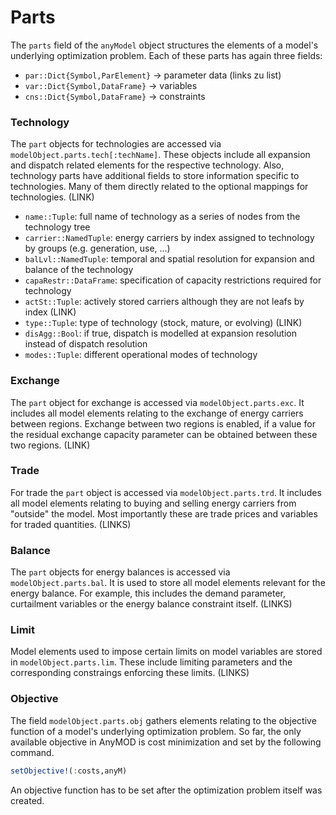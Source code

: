 # Parts

The `parts` field of the `anyModel` object structures the elements of a model's underlying optimization problem. Each of these parts has again three fields:

-	`par::Dict{Symbol,ParElement}` → parameter data (links zu list)
-	`var::Dict{Symbol,DataFrame}` → variables
-	`cns::Dict{Symbol,DataFrame}` → constraints

### Technology

The `part` objects for technologies are accessed via `modelObject.parts.tech[:techName]`. These objects include all expansion and dispatch related elements for the respective technology. Also, technology parts have additional fields to store information specific to technologies. Many of them directly related to the optional mappings for technologies. (LINK)
* `name::Tuple`: full name of technology as a series of nodes from the technology tree
* `carrier::NamedTuple`: energy carriers by index assigned to technology by groups (e.g. generation, use, ...)
* `balLvl::NamedTuple`: temporal and spatial resolution for expansion and balance of the technology
* `capaRestr::DataFrame`: specification of capacity restrictions required for technology
* `actSt::Tuple`: actively stored carriers  although they are not leafs by index (LINK)
* `type::Tuple`: type of technology (stock, mature, or evolving) (LINK)
* `disAgg::Bool`: if true, dispatch is modelled at expansion resolution instead of dispatch resolution
* `modes::Tuple`: different operational modes of technology   

### Exchange

The `part` object for exchange is accessed via `modelObject.parts.exc`. It includes all model elements relating to the exchange of energy carriers between regions. Exchange between two regions is enabled, if a value for the residual exchange capacity parameter can be obtained between these two regions. (LINK)

### Trade

For trade the `part` object is accessed via `modelObject.parts.trd`. It includes all model elements relating to buying and selling energy carriers from "outside" the model. Most importantly these are trade prices and variables for traded quantities. (LINKS)

### Balance

The `part` objects for energy balances is accessed via `modelObject.parts.bal`. It is used to store all model elements relevant for the energy balance. For example, this includes the demand parameter, curtailment variables or the energy balance constraint itself. (LINKS)

### Limit

Model elements used to impose certain limits on model variables are stored in `modelObject.parts.lim`. These include limiting parameters and the corresponding constraings enforcing these limits. (LINKS)

### Objective

The field `modelObject.parts.obj` gathers elements relating to the objective function of a model's underlying optimization problem. So far, the only available objective in AnyMOD is cost minimization and set by the following command.

```julia
setObjective!(:costs,anyM)
```
An objective function has to be set after the optimization problem itself was created.
